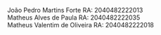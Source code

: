 João Pedro Martins Forte      RA: 2040482222013  
Matheus Alves de Paula        RA: 2040482222035  
Matheus Valentim de Oliveira  RA: 2040482222018  